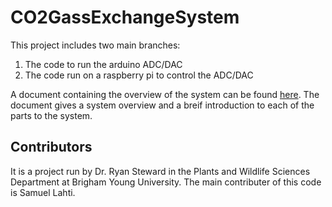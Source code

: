 # CO2GassExchangeSystem

This project includes two main branches:

1. The code to run the arduino ADC/DAC
2. The code run on a raspberry pi to control the ADC/DAC

A document containing the overview of the system can be found [here](https://docs.google.com/document/d/1ZgvpLWs_gV8iS-O3V-WUd9L8gSJCAb6p24I1JG_nhCw/edit?usp=sharing). The document gives a system overview and 
a breif introduction to each of the parts to the system.
## Contributors
It is a project run by Dr. Ryan Steward in the Plants and Wildlife Sciences Department
at Brigham Young University. The main contributer of this code is Samuel Lahti.
